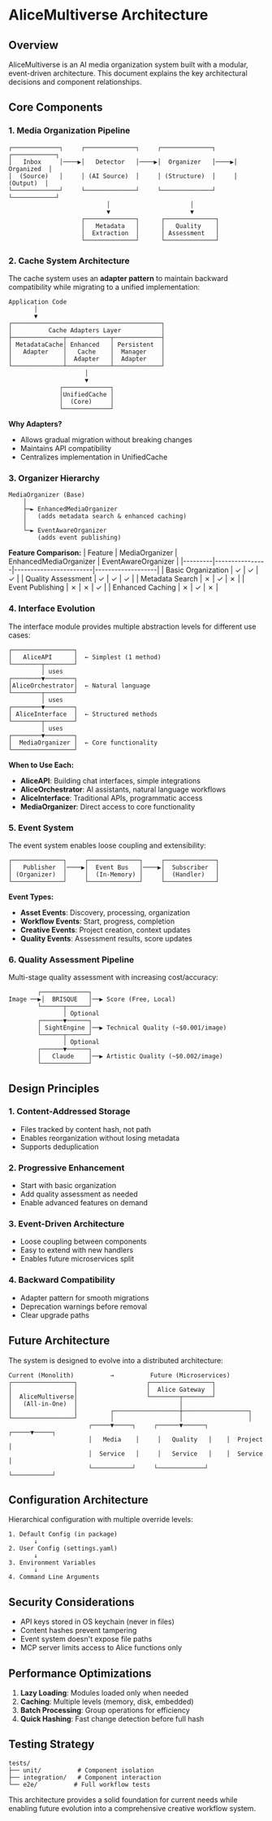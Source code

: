 # AliceMultiverse Architecture

## Overview

AliceMultiverse is an AI media organization system built with a modular, event-driven architecture. This document explains the key architectural decisions and component relationships.

## Core Components

### 1. Media Organization Pipeline

```
┌─────────────┐     ┌──────────────┐     ┌──────────────┐     ┌────────────┐
│   Inbox     │────▶│   Detector   │────▶│  Organizer   │────▶│ Organized  │
│  (Source)   │     │ (AI Source)  │     │ (Structure)  │     │  (Output)  │
└─────────────┘     └──────────────┘     └──────────────┘     └────────────┘
                           │                      │
                           ▼                      ▼
                    ┌──────────────┐      ┌──────────────┐
                    │   Metadata   │      │   Quality    │
                    │  Extraction  │      │ Assessment   │
                    └──────────────┘      └──────────────┘
```

### 2. Cache System Architecture

The cache system uses an **adapter pattern** to maintain backward compatibility while migrating to a unified implementation:

```
Application Code
       │
       ▼
┌─────────────────────────────────────────┐
│          Cache Adapters Layer           │
├──────────────┬────────────┬─────────────┤
│ MetadataCache│ Enhanced   │ Persistent  │
│   Adapter    │   Cache    │  Manager    │
│              │  Adapter   │  Adapter    │
└──────────────┴────────────┴─────────────┘
                     │
                     ▼
              ┌─────────────┐
              │UnifiedCache │
              │  (Core)     │
              └─────────────┘
```

**Why Adapters?**
- Allows gradual migration without breaking changes
- Maintains API compatibility
- Centralizes implementation in UnifiedCache

### 3. Organizer Hierarchy

```
MediaOrganizer (Base)
    │
    ├─► EnhancedMediaOrganizer
    │   (adds metadata search & enhanced caching)
    │
    └─► EventAwareOrganizer
        (adds event publishing)
```

**Feature Comparison:**
| Feature | MediaOrganizer | EnhancedMediaOrganizer | EventAwareOrganizer |
|---------|----------------|------------------------|-------------------|
| Basic Organization | ✓ | ✓ | ✓ |
| Quality Assessment | ✓ | ✓ | ✓ |
| Metadata Search | ✗ | ✓ | ✗ |
| Event Publishing | ✗ | ✗ | ✓ |
| Enhanced Caching | ✗ | ✓ | ✗ |

### 4. Interface Evolution

The interface module provides multiple abstraction levels for different use cases:

```
┌─────────────────┐
│   AliceAPI      │  ← Simplest (1 method)
└────────┬────────┘
         │ uses
┌────────▼────────┐
│AliceOrchestrator│  ← Natural language
└────────┬────────┘
         │ uses
┌────────▼────────┐
│ AliceInterface  │  ← Structured methods
└────────┬────────┘
         │ uses
┌────────▼────────┐
│  MediaOrganizer │  ← Core functionality
└─────────────────┘
```

**When to Use Each:**
- **AliceAPI**: Building chat interfaces, simple integrations
- **AliceOrchestrator**: AI assistants, natural language workflows
- **AliceInterface**: Traditional APIs, programmatic access
- **MediaOrganizer**: Direct access to core functionality

### 5. Event System

The event system enables loose coupling and extensibility:

```
┌──────────────┐     ┌──────────────┐     ┌──────────────┐
│   Publisher  │────▶│  Event Bus   │────▶│  Subscriber  │
│ (Organizer)  │     │  (In-Memory) │     │  (Handler)   │
└──────────────┘     └──────────────┘     └──────────────┘
```

**Event Types:**
- **Asset Events**: Discovery, processing, organization
- **Workflow Events**: Start, progress, completion
- **Creative Events**: Project creation, context updates
- **Quality Events**: Assessment results, score updates

### 6. Quality Assessment Pipeline

Multi-stage quality assessment with increasing cost/accuracy:

```
        ┌─────────────┐
Image ──▶│  BRISQUE   │──▶ Score (Free, Local)
        └──────┬──────┘
               │ Optional
        ┌──────▼──────┐
        │ SightEngine │──▶ Technical Quality (~$0.001/image)
        └──────┬──────┘
               │ Optional
        ┌──────▼──────┐
        │   Claude    │──▶ Artistic Quality (~$0.002/image)
        └─────────────┘
```

## Design Principles

### 1. Content-Addressed Storage
- Files tracked by content hash, not path
- Enables reorganization without losing metadata
- Supports deduplication

### 2. Progressive Enhancement
- Start with basic organization
- Add quality assessment as needed
- Enable advanced features on demand

### 3. Event-Driven Architecture
- Loose coupling between components
- Easy to extend with new handlers
- Enables future microservices split

### 4. Backward Compatibility
- Adapter pattern for smooth migrations
- Deprecation warnings before removal
- Clear upgrade paths

## Future Architecture

The system is designed to evolve into a distributed architecture:

```
Current (Monolith)          →          Future (Microservices)
┌─────────────────┐                   ┌─────────────────┐
│                 │                   │  Alice Gateway  │
│  AliceMultiverse│                   └────────┬────────┘
│   (All-in-One)  │                            │
│                 │         ┌──────────────────┼──────────────────┐
└─────────────────┘         │                  │                  │
                      ┌─────▼─────┐     ┌──────▼──────┐    ┌─────▼─────┐
                      │   Media    │     │   Quality   │    │  Project  │
                      │  Service   │     │   Service   │    │  Service  │
                      └───────────┘     └─────────────┘    └───────────┘
```

## Configuration Architecture

Hierarchical configuration with multiple override levels:

```
1. Default Config (in package)
       ↓
2. User Config (settings.yaml)
       ↓
3. Environment Variables
       ↓
4. Command Line Arguments
```

## Security Considerations

- API keys stored in OS keychain (never in files)
- Content hashes prevent tampering
- Event system doesn't expose file paths
- MCP server limits access to Alice functions only

## Performance Optimizations

1. **Lazy Loading**: Modules loaded only when needed
2. **Caching**: Multiple levels (memory, disk, embedded)
3. **Batch Processing**: Group operations for efficiency
4. **Quick Hashing**: Fast change detection before full hash

## Testing Strategy

```
tests/
├── unit/          # Component isolation
├── integration/   # Component interaction
└── e2e/          # Full workflow tests
```

This architecture provides a solid foundation for current needs while enabling future evolution into a comprehensive creative workflow system.